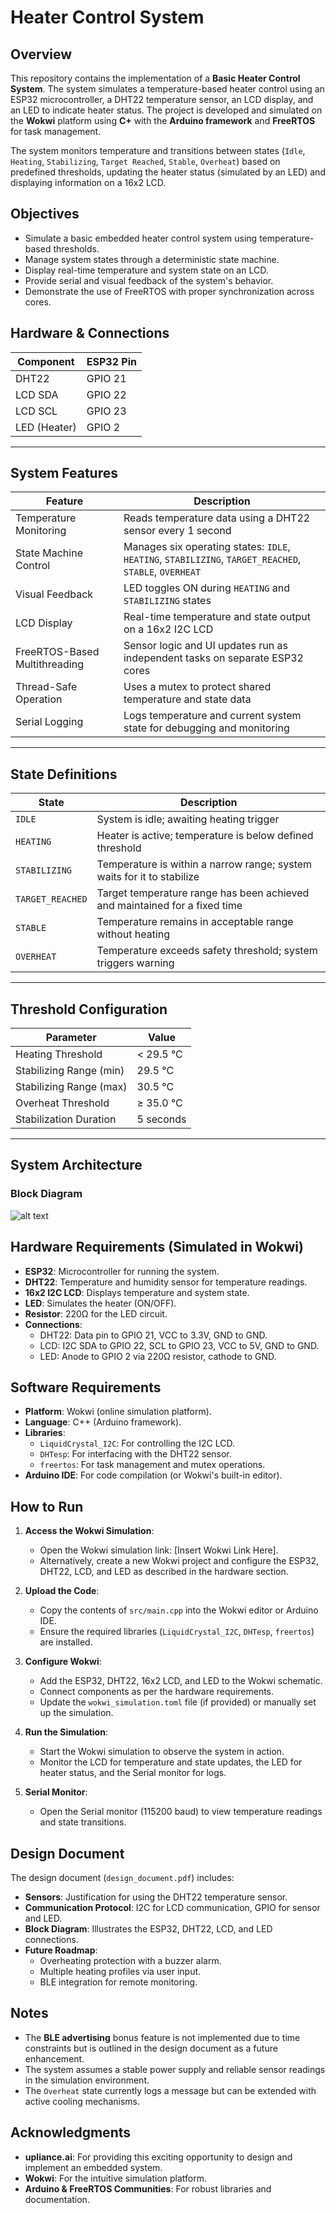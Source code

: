 # Heater Control System 

## Overview
This repository contains the implementation of a **Basic Heater Control System**. The system simulates a temperature-based heater control using an ESP32 microcontroller, a DHT22 temperature sensor, an LCD display, and an LED to indicate heater status. The project is developed and simulated on the **Wokwi** platform using **C+** with the **Arduino framework** and **FreeRTOS** for task management.

The system monitors temperature and transitions between states (`Idle`, `Heating`, `Stabilizing`, `Target Reached`, `Stable`, `Overheat`) based on predefined thresholds, updating the heater status (simulated by an LED) and displaying information on a 16x2 LCD.

## Objectives

- Simulate a basic embedded heater control system using temperature-based thresholds.
- Manage system states through a deterministic state machine.
- Display real-time temperature and system state on an LCD.
- Provide serial and visual feedback of the system's behavior.
- Demonstrate the use of FreeRTOS with proper synchronization across cores.

## Hardware & Connections

| Component   | ESP32 Pin |
|-------------|-----------|
| DHT22       | GPIO 21   |
| LCD SDA     | GPIO 22   |
| LCD SCL     | GPIO 23   |
| LED (Heater)| GPIO 2    |

---

## System Features

| Feature                      | Description                                                                 |
|------------------------------|-----------------------------------------------------------------------------|
| Temperature Monitoring       | Reads temperature data using a DHT22 sensor every 1 second                  |
| State Machine Control        | Manages six operating states: `IDLE`, `HEATING`, `STABILIZING`, `TARGET_REACHED`, `STABLE`, `OVERHEAT` |
| Visual Feedback              | LED toggles ON during `HEATING` and `STABILIZING` states                   |
| LCD Display                  | Real-time temperature and state output on a 16x2 I2C LCD                   |
| FreeRTOS-Based Multithreading| Sensor logic and UI updates run as independent tasks on separate ESP32 cores |
| Thread-Safe Operation        | Uses a mutex to protect shared temperature and state data                  |
| Serial Logging               | Logs temperature and current system state for debugging and monitoring     |

---

## State Definitions

| State           | Description                                                                 |
|-----------------|-----------------------------------------------------------------------------|
| `IDLE`          | System is idle; awaiting heating trigger                                    |
| `HEATING`       | Heater is active; temperature is below defined threshold                   |
| `STABILIZING`   | Temperature is within a narrow range; system waits for it to stabilize     |
| `TARGET_REACHED`| Target temperature range has been achieved and maintained for a fixed time |
| `STABLE`        | Temperature remains in acceptable range without heating                    |
| `OVERHEAT`      | Temperature exceeds safety threshold; system triggers warning              |

---

## Threshold Configuration

| Parameter                 | Value     |
|---------------------------|-----------|
| Heating Threshold         | < 29.5 °C |
| Stabilizing Range (min)   | 29.5 °C   |
| Stabilizing Range (max)   | 30.5 °C   |
| Overheat Threshold        | ≥ 35.0 °C |
| Stabilization Duration    | 5 seconds |

---

## System Architecture

### Block Diagram
![alt text](image.png)

## Hardware Requirements (Simulated in Wokwi)
- **ESP32**: Microcontroller for running the system.
- **DHT22**: Temperature and humidity sensor for temperature readings.
- **16x2 I2C LCD**: Displays temperature and system state.
- **LED**: Simulates the heater (ON/OFF).
- **Resistor**: 220Ω for the LED circuit.
- **Connections**:
  - DHT22: Data pin to GPIO 21, VCC to 3.3V, GND to GND.
  - LCD: I2C SDA to GPIO 22, SCL to GPIO 23, VCC to 5V, GND to GND.
  - LED: Anode to GPIO 2 via 220Ω resistor, cathode to GND.

## Software Requirements
- **Platform**: Wokwi (online simulation platform).
- **Language**: C++ (Arduino framework).
- **Libraries**:
  - `LiquidCrystal_I2C`: For controlling the I2C LCD.
  - `DHTesp`: For interfacing with the DHT22 sensor.
  - `freertos`: For task management and mutex operations.
- **Arduino IDE**: For code compilation (or Wokwi's built-in editor).

## How to Run
1. **Access the Wokwi Simulation**:
   - Open the Wokwi simulation link: [Insert Wokwi Link Here].
   - Alternatively, create a new Wokwi project and configure the ESP32, DHT22, LCD, and LED as described in the hardware section.

2. **Upload the Code**:
   - Copy the contents of `src/main.cpp` into the Wokwi editor or Arduino IDE.
   - Ensure the required libraries (`LiquidCrystal_I2C`, `DHTesp`, `freertos`) are installed.

3. **Configure Wokwi**:
   - Add the ESP32, DHT22, 16x2 LCD, and LED to the Wokwi schematic.
   - Connect components as per the hardware requirements.
   - Update the `wokwi_simulation.toml` file (if provided) or manually set up the simulation.

4. **Run the Simulation**:
   - Start the Wokwi simulation to observe the system in action.
   - Monitor the LCD for temperature and state updates, the LED for heater status, and the Serial monitor for logs.

5. **Serial Monitor**:
   - Open the Serial monitor (115200 baud) to view temperature readings and state transitions.

## Design Document
The design document (`design_document.pdf`) includes:
- **Sensors**: Justification for using the DHT22 temperature sensor.
- **Communication Protocol**: I2C for LCD communication, GPIO for sensor and LED.
- **Block Diagram**: Illustrates the ESP32, DHT22, LCD, and LED connections.
- **Future Roadmap**:
  - Overheating protection with a buzzer alarm.
  - Multiple heating profiles via user input.
  - BLE integration for remote monitoring.

## Notes
- The **BLE advertising** bonus feature is not implemented due to time constraints but is outlined in the design document as a future enhancement.
- The system assumes a stable power supply and reliable sensor readings in the simulation environment.
- The `Overheat` state currently logs a message but can be extended with active cooling mechanisms.


## Acknowledgments
- **upliance.ai**: For providing this exciting opportunity to design and implement an embedded system.
- **Wokwi**: For the intuitive simulation platform.
- **Arduino & FreeRTOS Communities**: For robust libraries and documentation.
